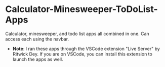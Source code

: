 # Calculator-Minesweeper-ToDoList-Apps
 Calculator, minesweeper, and todo list apps all combined in one. Can access each using the navbar.

-  **Note**:
I ran these apps through the VSCode extension "Live Server" by Ritwick Dey. If you are on VSCode, you can install this extension to launch the apps as well.
